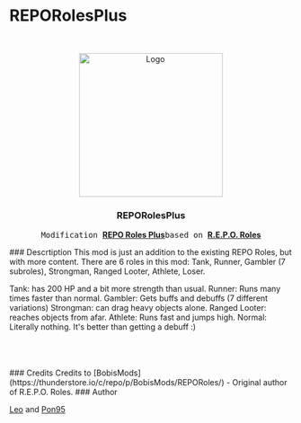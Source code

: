 # REPORolesPlus

<!-- PROJECT LOGO -->
<br />
<p align="center">
  <a href="https://thunderstore.io/c/repo/p/Piskotryasi/REPORolesPLUS/">
    <img src="objection.png" alt="Logo" width="256" height="256">
  </a>

  <h3 align="center">REPORolesPlus</h3>

  <p align="center">
    <samp>Modification </samp><a href="https://thunderstore.io/c/repo/p/Piskotryasi/REPORolesPLUS/"><strong>REPO Roles Plus</strong></a><samp>based on </samp><a href="https://thunderstore.io/c/repo/p/BobisMods/REPORoles/"><strong>R.E.P.O. Roles</strong></a>
    <br />
  </p>
</p>
### Descrtiption
This mod is just an addition to the existing REPO Roles, but with more content.
There are 6 roles in this mod: Tank, Runner, Gambler (7 subroles), Strongman, Ranged Looter, Athlete, Loser. 

Tank: has 200 HP and a bit more strength than usual.
Runner: Runs many times faster than normal.
Gambler: Gets buffs and debuffs (7 different variations)
Strongman: can drag heavy objects alone.
Ranged Looter: reaches objects from afar.
Athlete: Runs fast and jumps high.
Normal: Literally nothing. It's better than getting a debuff :)

<br/>
<br/>
<br/>
### Credits
Credits to [BobisMods](https://thunderstore.io/c/repo/p/BobisMods/REPORoles/) - Original author of R.E.P.O. Roles.
<!-- LICENSE -->
### Author

[Leo](https://leohorak.carrd.co) and [Pon95](https://github.com/pon95)
